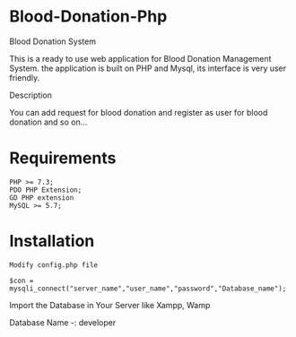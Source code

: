 # Blood-Donation-Php

Blood Donation System

This is a ready to use web application for Blood Donation Management System. the application is built on PHP and Mysql, its interface is very user friendly.

Description

You can add request for blood donation and register as user for blood donation and so on...

# Requirements

    PHP >= 7.3;
    PDO PHP Extension;
    GD PHP extension
    MySQL >= 5.7;


# Installation

    Modify config.php file

    $con = mysqli_connect("server_name","user_name","password","Database_name");

Import the Database in Your Server like Xampp, Wamp

Database Name -: developer
